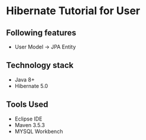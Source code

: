 <h1> Hibernate Tutorial for User </h1>

## Following features

- User Model -> JPA Entity

## Technology stack
- Java 8+
- Hibernate 5.0

## Tools Used

- Eclipse IDE
- Maven 3.5.3
- MYSQL Workbench

